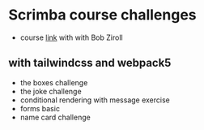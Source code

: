 # Scrimba course challenges

* course [link](https://scrimba.com/learn/learnreact) with with Bob Ziroll

## with tailwindcss and webpack5

* the boxes challenge
* the joke challenge
* conditional rendering with message exercise
* forms basic
* name card challenge


